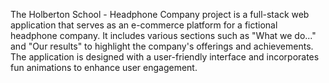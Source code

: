 The Holberton School - Headphone Company project is a full-stack web application that serves as an e-commerce platform for a fictional headphone company. It includes various sections such as "What we do..." and "Our results" to highlight the company's offerings and achievements. The application is designed with a user-friendly interface and incorporates fun animations to enhance user engagement.